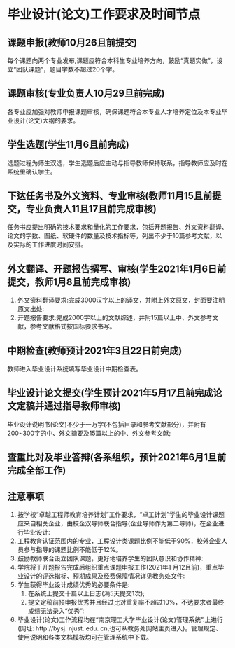毕业设计(论文)工作要求及时间节点
===============================================

课题申报(教师10月26且前提交)
---------------------------------------

每个课题向两个专业发布,课题应符合本科生专业培养方向，鼓励“真题实做”，设立“团队课题”，题目字数不超过20个字。

课题审核(专业负责人10月29旦前完成)
------------------------------------------------

各专业应加强对教师申报课题审核，确保课题符合本专业人才培养定位及本专业毕业设计(论文)大纲的要求。

学生选题(学生11月6且前完成)
--------------------------------------

选题过程为师生双选，学生选题后应主动与指导教师保持联系，指导教师应及时在系统里确认学生。

下达任务书及外文资料、专业审核(教师11月15且前提交，专业负责人11且17且前完成审核)
-------------------------------------------------------------------------------------------------------------------

任务书应提出明确的技术要求和量化的工作要求，包括开题报告、外文资料翻译、论文的字数、图纸、软硬件的数量及技术指标等，列出不少于10篇参考文献，以及实际的工作进度时间安排。

外文翻译、开题报告撰写、审核(学生2021年1月6日前提交，教师1月8且前完成审核)
----------------------------------------------------------------------------------------------------------

1. 外文资料翻译要求:完成3000汉字以上的译文，并附上外文原文，封面要注明原文出处:
2. 开题报告要求:完成2000字以上的文献综述，并附15篇以上中、外文参考文献，参考文献格式按国标要求书写。

中期检查(教师预计2021年3且22日前完成)
---------------------------------------------------

教师进入毕业设计系统填写毕业设计中期检查表。

毕业设计论文提交(学生预计2021年5月17且前完成论文定稿并通过指导教师审核)
------------------------------------------------------------------------------------------------------

毕业设计说明书(论文)不少于一万字(不包括目录和参考文献部分)，并附有200~300字的中、外文摘要及15篇以上的中、外文参考文献;

查重比对及毕业答辩(各系组织，预计2021年6月1旦前完成全部工作)
--------------------------------------------------------------------------------------

注意事项
------------

1. 按学校“卓越工程师教育培养计划”工作要求，“卓工计划”学生的毕业设计课题应来自相关企业，由校企双导师联合指导(企业导师作为第二导师)，在企业进行毕业设计:
2. 工程教育认证范围内的专业，工程设计类课题比例不能低于90%，校外企业人员参与指导的课题比例不能低于12%。
3. 鼓励教师联合设立团队课题，更好地培养学生的团队意识和协作精神:
4. 学院将于开题报告完成后组织重点课题申报工作(2021年1 月12且前)，重点毕业设计的评选指标、预期成果及经费保障情况详见教务处文件:
5. 学生获得毕业设计成绩优秀的必要条件是:
    1. 在系统上提交十篇以上日志(满5天提交1次);
    2. 提交定稿前预申报优秀并且经过比对重复率不超过10%，不达要求者最终成绩无法录入“优秀”:
6. 毕业设计(论文)工作流程均在“南京理工大学毕业设计(论文)管理系统”.上进行(网址: http://bysj. njust. edu. cn,也可从教务处网站主页进入)。管理规定、使用说明和各类文档模板均可在管理系统中下载。
